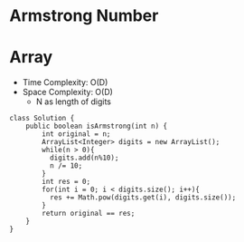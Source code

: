 # Armstrong Number
# Array
* Time Complexity: O(D)
* Space Complexity: O(D)
	* N as length of digits
```
class Solution {
    public boolean isArmstrong(int n) {
        int original = n;
        ArrayList<Integer> digits = new ArrayList();
        while(n > 0){
          digits.add(n%10);
          n /= 10;
        }
        int res = 0;
        for(int i = 0; i < digits.size(); i++){
          res += Math.pow(digits.get(i), digits.size());
        }
        return original == res;
    }
}
```